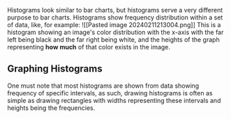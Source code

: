 Histograms look similar to bar charts, but histograms serve a very different purpose to bar charts. Histograms show frequency distribution within a set of data, like, for example:
![[Pasted image 20240211213004.png]]
This is a histogram showing an image's color distribution with the x-axis with the far left being black and the far right being white, and the heights of the graph representing **how much** of that color exists in the image.
## Graphing Histograms
One must note that most histograms are shown from data showing frequency of specific intervals, as such, drawing histograms is often as simple as drawing rectangles with widths representing these intervals and heights being the frequencies.